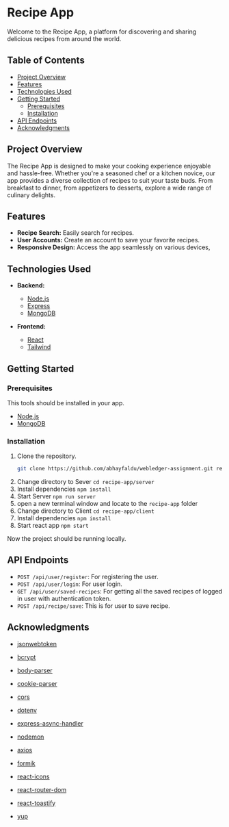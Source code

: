 # Recipe App

Welcome to the Recipe App, a platform for discovering and sharing delicious recipes from around the world.

## Table of Contents

- [Project Overview](#project-overview)
- [Features](#features)
- [Technologies Used](#technologies-used)
- [Getting Started](#getting-started)
  - [Prerequisites](#prerequisites)
  - [Installation](#installation)
- [API Endpoints](#api-endpoints)
- [Acknowledgments](#acknowledgments)

## Project Overview

The Recipe App is designed to make your cooking experience enjoyable and hassle-free. Whether you're a seasoned chef or a kitchen novice, our app provides a diverse collection of recipes to suit your taste buds. From breakfast to dinner, from appetizers to desserts, explore a wide range of culinary delights.

## Features

- **Recipe Search:** Easily search for recipes.
- **User Accounts:** Create an account to save your favorite recipes.
- **Responsive Design:** Access the app seamlessly on various devices,

## Technologies Used

- **Backend:**

  - [Node.js](https://nodejs.org/)
  - [Express](https://expressjs.com/)
  - [MongoDB](https://www.mongodb.com/)

- **Frontend:**

  - [React](https://react.dev/)
  - [Tailwind](https://tailwindcss.com/)

## Getting Started

### Prerequisites

This tools should be installed in your app.

- [Node.js](https://nodejs.org/)
- [MongoDB](https://www.mongodb.com/)

### Installation

1. Clone the repository.
   ```bash
   git clone https://github.com/abhayfaldu/webledger-assignment.git recipe-app
   ```
2. Change directory to Sever `cd recipe-app/server`
3. Install dependencies `npm install`
4. Start Server `npm run server`
5. open a new terminal window and locate to the `recipe-app` folder
6. Change directory to Client `cd recipe-app/client`
7. Install dependencies `npm install`
8. Start react app `npm start`

Now the project should be running locally.

## API Endpoints

- `POST /api/user/register`: For registering the user.
- `POST /api/user/login`: For user login.
- `GET /api/user/saved-recipes`: For getting all the saved recipes of logged in user with authentication token.
- `POST /api/recipe/save`: This is for user to save recipe.

## Acknowledgments

- [jsonwebtoken](https://www.npmjs.com/package/jsonwebtoken)
- [bcrypt](https://www.npmjs.com/package/bcrypt)
- [body-parser](https://www.npmjs.com/package/body-parser)
- [cookie-parser](https://www.npmjs.com/package/cookie-parser)
- [cors](https://www.npmjs.com/package/cors)
- [dotenv](https://www.npmjs.com/package/dotenv)
- [express-async-handler](https://www.npmjs.com/package/express-async-handler)
- [nodemon](https://www.npmjs.com/package/nodemon)

- [axios](https://www.npmjs.com/package/axios)
- [formik](https://www.npmjs.com/package/formik)
- [react-icons](https://www.npmjs.com/package/react-icons)
- [react-router-dom](https://www.npmjs.com/package/react-router-dom)
- [react-toastify](https://www.npmjs.com/package/react-toastify)
- [yup](https://www.npmjs.com/package/yup)
